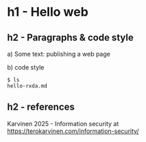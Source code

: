 # h1 - Hello web 

## h2 - Paragraphs & code style

a) Some text: publishing a web page

b) code style

    $ ls
    hello-rxda.md

## h2 - references 
Karvinen 2025 - Information security at https://terokarvinen.com/information-security/ 
